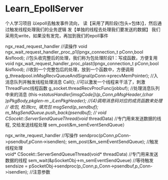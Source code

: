 # Learn_EpollServer
个人学习项目
  以epoll去触发事件流向，
    读【采用了两阶段{包头+包体}】，然后通过触发线程处理我们的业务逻辑
    发【单独的线程去处理我们要发送的数据】 我们采用先write，如果没有发完，再加到我们的epoll事件


	



ngx_read_request_handler													//读操作
	void ngx_wait_request_handler_proc_p1(lpngx_connection_t pConn,bool &isflood); 		//包头收完整后的处理，我们称为包处理阶段1：写成函数，方便复用
	void ngx_wait_request_handler_proc_plast(lpngx_connection_t pConn,bool &isflood);      //收到一个完整包后的处理，放到一个函数中，方便调用	
		 g_threadpool.inMsgRecvQueueAndSignal(pConn->precvMemPointer); 				//入消息队列并触发线程处理消息
		 	Call();                    										//可以激发一个线程来干活了，刺激ThreadFunc线程函数
				g_socket.threadRecvProcFunc(jobbuf);    						//处理消息队列中来的消息
    					(this->*statusHandler[imsgCode])(p_Conn,pMsgHeader,(char *)pPkgBody,pkglen-m	_iLenPkgHeader); 	//(4)调用消息码对应的成员函数来处理
					// 收包, 检测crc, 填充包
					msgSend(p_sendbuf);  
						m_MsgSendQueue.push_back(psendbuf);     // void* CSocekt::ServerSendQueueThread(void* threadData)  //专门用来发送数据的线程, 交给发送线程处理
						sem_post(&m_semEventSendQueue）



ngx_write_request_handler													//写操作
	sendproc(pConn,pConn->psendbuf,pConn->isendlen);
	sem_post(&m_semEventSendQueue);											//触发线程处理  
		void* CSocekt::ServerSendQueueThread(void* threadData)						//专门用来发送数据的线程
		sem_wait(&pSocketObj->m_semEventSendQueue)								//等待触发
          	sendsize = pSocketObj->sendproc(p_Conn,p_Conn->psendbuf,p_Conn->isendlen); //注意参数
